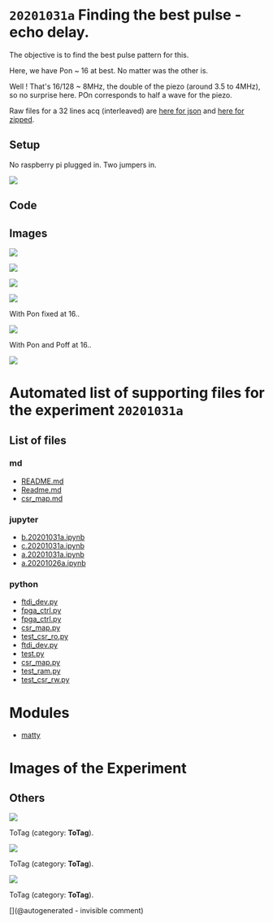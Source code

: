 # `20201031a` Finding the best pulse - echo delay.

The objective is to find the best pulse pattern for this.

Here, we have Pon ~ 16 at best. No matter was the other is.

Well ! That's 16/128 ~ 8MHz, the double of the piezo (around 3.5 to 4MHz), so no surprise here. POn corresponds to half a wave for the piezo.

Raw files for a 32 lines acq (interleaved) are [here for json](/matty/20201031a/32_lines.json) and [here for zipped](/matty/20201031a/32_lines.zip).


## Setup

No raspberry pi plugged in. Two jumpers in.

![](/matty/20201031a/P_20201031_142109.jpg)


## Code

## Images

![](/matty/20201031a/Acq_0.png)

![](/matty/20201031a/2nd_echo.png)

![](/matty/20201031a/amplitude.png)

![](/matty/20201031a/interdelay.png)

With Pon fixed at 16.. 

![](/matty/20201031a/pint.png)

With Pon and Poff at 16..

![](/matty/20201031a/pdamp.png)


# Automated list of supporting files for the __experiment `20201031a`__

## List of files

### md

* [README.md](/matty/20201031a/fpga_ctrl/README.md)
* [Readme.md](/matty/20201031a/Readme.md)
* [csr_map.md](/matty/20201031a/fpga_ctrl/csr_map.md)


### jupyter

* [b.20201031a.ipynb](/matty/20201031a/b.20201031a.ipynb)
* [c.20201031a.ipynb](/matty/20201031a/c.20201031a.ipynb)
* [a.20201031a.ipynb](/matty/20201031a/a.20201031a.ipynb)
* [a.20201026a.ipynb](/matty/20201031a/fpga_ctrl/a.20201026a.ipynb)


### python

* [ftdi_dev.py](/matty/20201031a/ftdi_dev.py)
* [fpga_ctrl.py](/matty/20201031a/fpga_ctrl.py)
* [fpga_ctrl.py](/matty/20201031a/fpga_ctrl/fpga_ctrl.py)
* [csr_map.py](/matty/20201031a/csr_map.py)
* [test_csr_ro.py](/matty/20201031a/fpga_ctrl/test_csr_ro.py)
* [ftdi_dev.py](/matty/20201031a/fpga_ctrl/ftdi_dev.py)
* [test.py](/matty/20201031a/fpga_ctrl/test.py)
* [csr_map.py](/matty/20201031a/fpga_ctrl/csr_map.py)
* [test_ram.py](/matty/20201031a/fpga_ctrl/test_ram.py)
* [test_csr_rw.py](/matty/20201031a/fpga_ctrl/test_csr_rw.py)





# Modules

* [matty](/matty/)




# Images of the Experiment

## Others

![](/matty/20201031a/Acq_0.png)

ToTag (category: __ToTag__).

![](/matty/20201031a/2nd_echo.png)

ToTag (category: __ToTag__).

![](/matty/20201031a/pdamp.png)

ToTag (category: __ToTag__).










[](@autogenerated - invisible comment)